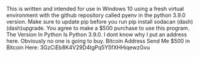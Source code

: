 This is written and intended for use in Windows 10 using a fresh virtual environment with the github repository called pyenv in the python 3.9.0 version. Make sure to update pip before you run pip install sodacan (dash)(dash)upgrade. You agree to make a $500 purchase to use this program. The Version In Python Is Python 3.9.0. I dont know why I put an address here. Obviously no one is going to buy. Bitcoin Address Send Me $500 in Bitcoin Here: 3GzCiEb8K4V29D4tgPq5Y5fXHHiqewzGvu
